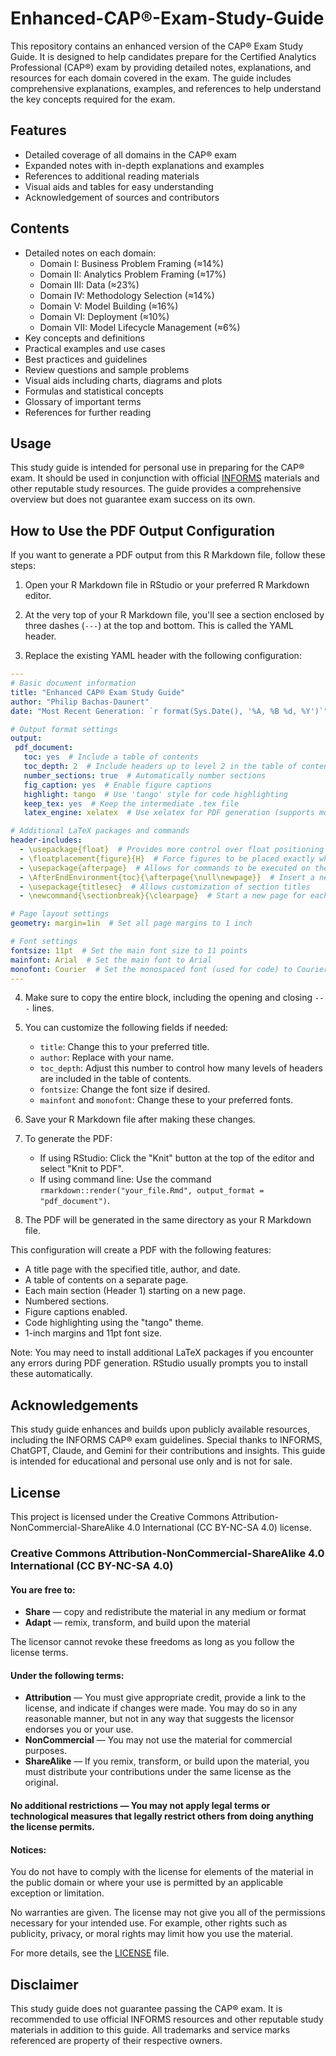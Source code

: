 # Enhanced-CAP®-Exam-Study-Guide

This repository contains an enhanced version of the CAP® Exam Study Guide. It is designed to help candidates prepare for the Certified Analytics Professional (CAP®) exam by providing detailed notes, explanations, and resources for each domain covered in the exam. The guide includes comprehensive explanations, examples, and references to help understand the key concepts required for the exam.

## Features

- Detailed coverage of all domains in the CAP® exam
- Expanded notes with in-depth explanations and examples
- References to additional reading materials
- Visual aids and tables for easy understanding
- Acknowledgement of sources and contributors

## Contents

- Detailed notes on each domain:
  - Domain I: Business Problem Framing (≈14%)
  - Domain II: Analytics Problem Framing (≈17%) 
  - Domain III: Data (≈23%)
  - Domain IV: Methodology Selection (≈14%)
  - Domain V: Model Building (≈16%)
  - Domain VI: Deployment (≈10%)
  - Domain VII: Model Lifecycle Management (≈6%)
- Key concepts and definitions
- Practical examples and use cases
- Best practices and guidelines
- Review questions and sample problems
- Visual aids including charts, diagrams and plots
- Formulas and statistical concepts
- Glossary of important terms
- References for further reading

## Usage

This study guide is intended for personal use in preparing for the CAP® exam. It should be used in conjunction with official [INFORMS](https://www.informs.org/) materials and other reputable study resources. The guide provides a comprehensive overview but does not guarantee exam success on its own.

## How to Use the PDF Output Configuration

If you want to generate a PDF output from this R Markdown file, follow these steps:

1. Open your R Markdown file in RStudio or your preferred R Markdown editor.

2. At the very top of your R Markdown file, you'll see a section enclosed by three dashes (`---`) at the top and bottom. This is called the YAML header.

3. Replace the existing YAML header with the following configuration:

 ```yaml
---
# Basic document information
title: "Enhanced CAP® Exam Study Guide"
author: "Philip Bachas-Daunert"
date: "Most Recent Generation: `r format(Sys.Date(), '%A, %B %d, %Y')`"  # Dynamically generates the current date

# Output format settings
output: 
  pdf_document:
    toc: yes  # Include a table of contents
    toc_depth: 2  # Include headers up to level 2 in the table of contents
    number_sections: true  # Automatically number sections
    fig_caption: yes  # Enable figure captions
    highlight: tango  # Use 'tango' style for code highlighting
    keep_tex: yes  # Keep the intermediate .tex file
    latex_engine: xelatex  # Use xelatex for PDF generation (supports more fonts)

# Additional LaTeX packages and commands
header-includes:
   - \usepackage{float}  # Provides more control over float positioning
   - \floatplacement{figure}{H}  # Force figures to be placed exactly where they appear in the source
   - \usepackage{afterpage}  # Allows for commands to be executed on the next page
   - \AfterEndEnvironment{toc}{\afterpage{\null\newpage}}  # Insert a new page after the table of contents
   - \usepackage{titlesec}  # Allows customization of section titles
   - \newcommand{\sectionbreak}{\clearpage}  # Start a new page for each section

# Page layout settings
geometry: margin=1in  # Set all page margins to 1 inch

# Font settings
fontsize: 11pt  # Set the main font size to 11 points
mainfont: Arial  # Set the main font to Arial
monofont: Courier  # Set the monospaced font (used for code) to Courier
---
 ```

4. Make sure to copy the entire block, including the opening and closing `---` lines.

5. You can customize the following fields if needed:
   - `title`: Change this to your preferred title.
   - `author`: Replace with your name.
   - `toc_depth`: Adjust this number to control how many levels of headers are included in the table of contents.
   - `fontsize`: Change the font size if desired.
   - `mainfont` and `monofont`: Change these to your preferred fonts.

6. Save your R Markdown file after making these changes.

7. To generate the PDF:
   - If using RStudio: Click the "Knit" button at the top of the editor and select "Knit to PDF".
   - If using command line: Use the command `rmarkdown::render("your_file.Rmd", output_format = "pdf_document")`.

8. The PDF will be generated in the same directory as your R Markdown file.

This configuration will create a PDF with the following features:
- A title page with the specified title, author, and date.
- A table of contents on a separate page.
- Each main section (Header 1) starting on a new page.
- Numbered sections.
- Figure captions enabled.
- Code highlighting using the "tango" theme.
- 1-inch margins and 11pt font size.

Note: You may need to install additional LaTeX packages if you encounter any errors during PDF generation. RStudio usually prompts you to install these automatically.

## Acknowledgements

This study guide enhances and builds upon publicly available resources, including the INFORMS CAP® exam guidelines. Special thanks to INFORMS, ChatGPT, Claude, and Gemini for their contributions and insights. This guide is intended for educational and personal use only and is not for sale.

## License

This project is licensed under the Creative Commons Attribution-NonCommercial-ShareAlike 4.0 International (CC BY-NC-SA 4.0) license. 

### Creative Commons Attribution-NonCommercial-ShareAlike 4.0 International (CC BY-NC-SA 4.0)

#### You are free to:
- **Share** — copy and redistribute the material in any medium or format
- **Adapt** — remix, transform, and build upon the material

The licensor cannot revoke these freedoms as long as you follow the license terms.

#### Under the following terms:
- **Attribution** — You must give appropriate credit, provide a link to the license, and indicate if changes were made. You may do so in any reasonable manner, but not in any way that suggests the licensor endorses you or your use.
- **NonCommercial** — You may not use the material for commercial purposes.
- **ShareAlike** — If you remix, transform, or build upon the material, you must distribute your contributions under the same license as the original.

#### No additional restrictions — You may not apply legal terms or technological measures that legally restrict others from doing anything the license permits.

#### Notices:
You do not have to comply with the license for elements of the material in the public domain or where your use is permitted by an applicable exception or limitation.

No warranties are given. The license may not give you all of the permissions necessary for your intended use. For example, other rights such as publicity, privacy, or moral rights may limit how you use the material.

For more details, see the [LICENSE](https://creativecommons.org/licenses/by-nc-sa/4.0/legalcode) file.

## Disclaimer

This study guide does not guarantee passing the CAP® exam. It is recommended to use official INFORMS resources and other reputable study materials in addition to this guide. All trademarks and service marks referenced are property of their respective owners.